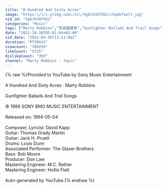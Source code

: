 ```yaml
---
title: "A Hundred And Sixty Acres"
image: "https:\/\/i.ytimg.com\/vi\/Vg6JXnQfXGs\/hqdefault.jpg"
vid_id: "Vg6JXnQfXGs"
categories: "Music"
tags: ["Marty Robbins","馬提羅賓斯","Gunfighter Ballads And Trail Songs"]
date: "2021-10-10T03:01:04+03:00"
vid_date: "2015-05-26T13:11:06Z"
duration: "PT1M41S"
viewcount: "789259"
likeCount: "5725"
dislikeCount: "393"
channel: "Marty Robbins - Topic"
---
```

{% raw %}Provided to YouTube by Sony Music Entertainment<br /><br />A Hundred And Sixty Acres · Marty Robbins<br /><br />Gunfighter Ballads And Trail Songs<br /><br />℗ 1999 SONY BMG MUSIC ENTERTAINMENT<br /><br />Released on: 1994-05-04<br /><br />Composer, Lyricist: David Kapp<br />Guitar: Thomas Grady Martin<br />Guitar: Jack H. Pruett<br />Drums: Louis Dunn<br />Associated  Performer: The Glaser Brothers<br />Bass: Bob Moore<br />Producer: Don Law<br />Mastering  Engineer: M.C. Rather<br />Mastering  Engineer: Hollis Flatt<br /><br />Auto-generated by YouTube.{% endraw %}
